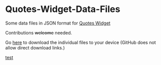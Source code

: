 # Quotes-Widget-Data-Files
Some data files in JSON format for [Quotes Widget](https://play.google.com/store/apps/details?id=com.ashwin.apps.android.quoteswidget)

Contributions ~~welcome~~ needed.

Go [here](https://trailjeep.github.io/Quotes-Widget-Data-Files/) to download the individual files to your device (GitHub does not allow direct download links.)

[test](gibbs-rules.json?raw=true)
